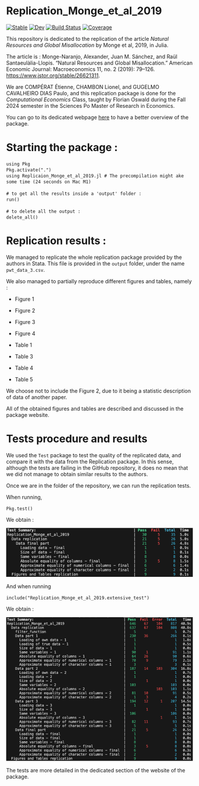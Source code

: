 # Replication_Monge_et_al_2019

[![Stable](https://img.shields.io/badge/docs-stable-blue.svg)](https://Paulogcd.github.io/Replication_Monge_et_al_2019.jl/stable/)
[![Dev](https://img.shields.io/badge/docs-dev-blue.svg)](https://Paulogcd.github.io/Replication_Monge_et_al_2019.jl/dev/)
[![Build Status](https://github.com/Paulogcd/Replication_Monge_et_al_2019.jl/actions/workflows/CI.yml/badge.svg?branch=main)](https://github.com/Paulogcd/Replication_Monge_et_al_2019.jl/actions/workflows/CI.yml?query=branch%3Amain)
[![Coverage](https://codecov.io/gh/Paulogcd/Replication_Monge_et_al_2019.jl/branch/main/graph/badge.svg)](https://codecov.io/gh/Paulogcd/Replication_Monge_et_al_2019.jl)


This repository is dedicated to the replication of the article _Natural Resources and Global Misallocation_ by Monge et al, 2019, in Julia. 

The article is : Monge-Naranjo, Alexander, Juan M. Sánchez, and Raül Santaeulàlia-Llopis. “Natural Resources and Global Misallocation.” American Economic Journal: Macroeconomics 11, no. 2 (2019): 79–126. https://www.jstor.org/stable/26621311.

We are COMPÉRAT Étienne, CHAMBON Lionel, and GUGELMO CAVALHEIRO DIAS Paulo, and this replication package is done for the *Computational Economics* Class, taught by Florian Oswald during the Fall 2024 semester in the Sciences Po Master of Research in Economics. 

You can go to its dedicated webpage [here](https://www.paulogcd.com/Replication_Monge_et_al_2019.jl/) to have a better overview of the package. 

# Starting the package :

```
using Pkg
Pkg.activate(".")
using Replicaion_Monge_et_al_2019.jl # The precompilation might ake some time (24 seconds on Mac M1)

# to get all the results inside a 'output' folder : 
run()

# to delete all the output : 
delete_all()
```

# Replication results : 

We managed to replicate the whole replication package provided by the authors in Stata.
This file is provided in the `output` folder, under the name `pwt_data_3.csv`. 

We also managed to partially reproduce different figures and tables, namely : 

- Figure 1
- Figure 2
- Figure 3
- Figure 4

- Table 1  
- Table 3
- Table 4
- Table 5

We choose not to include the Figure 2, due to it being a statistic description of data of another paper.

All of the obtained figures and tables are described and discussed in the package website.

# Tests procedure and results 

We used the `Test` package to test the quality of the replicated data, and compare it with the data from the Replication package. 
In this sense, although the tests are failing in the GitHub repository, it does no mean that we did not manage to obtain similar results to the authors. 

Once we are in the folder of the repository, we can run the replication tests.

When running,

```
Pkg.test()
```

We obtain : 

![Tests](./tests.png)

And when running 

```
include("Replication_Monge_et_al_2019.extensive_test")
```

We obtain : 

![Extensive Tests](./extensive_tests.png)

The tests are more detailed in the dedicated section of the website of the package.